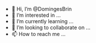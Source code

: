 - 👋 Hi, I’m @DomingesBrin
- 👀 I’m interested in ...
- 🌱 I’m currently learning ...
- 💞️ I’m looking to collaborate on ...
- 📫 How to reach me ...

<!---
DomingesBrin/DomingesBrin is a ✨ special ✨ repository because its `README.md` (this file) appears on your GitHub profile.
You can click the Preview link to take a look at your changes.
--->
